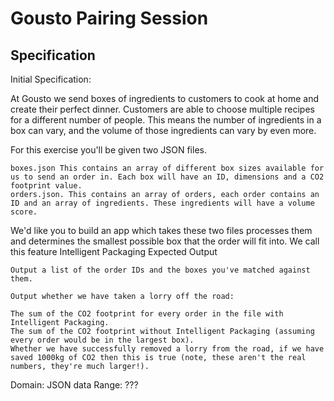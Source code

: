 # Gousto Pairing Session

## Specification

Initial Specification:

At Gousto we send boxes of ingredients to customers to cook at home and create their perfect dinner. Customers are able to choose multiple recipes for a different number of people. This means the number of ingredients in a box can vary, and the volume of those ingredients can vary by even more.

For this exercise you'll be given two JSON files.

    boxes.json This contains an array of different box sizes available for us to send an order in. Each box will have an ID, dimensions and a CO2 footprint value.
    orders.json. This contains an array of orders, each order contains an ID and an array of ingredients. These ingredients will have a volume score.

We'd like you to build an app which takes these two files processes them and determines the smallest possible box that the order will fit into. We call this feature Intelligent Packaging
Expected Output

    Output a list of the order IDs and the boxes you've matched against them.

    Output whether we have taken a lorry off the road:

    The sum of the CO2 footprint for every order in the file with Intelligent Packaging.
    The sum of the CO2 footprint without Intelligent Packaging (assuming every order would be in the largest box).
    Whether we have successfully removed a lorry from the road, if we have saved 1000kg of CO2 then this is true (note, these aren't the real numbers, they're much larger!).


Domain: JSON data
Range: ???
